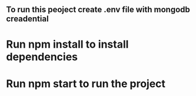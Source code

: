## To run this peoject create .env file with mongodb creadential
# Run npm install to install dependencies
# Run npm start to run the project
